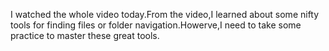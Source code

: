 I watched the whole video today.From the video,I learned about some nifty tools for finding files or folder navigation.Howerve,I need to take some practice to master these great tools.
